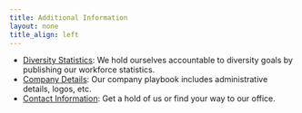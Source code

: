 ```yaml
---
title: Additional Information
layout: none
title_align: left
---
```


<!-- TODO: make content into cards or otherwise more interest -->

* [Diversity Statistics](/content/story/diversity): We hold ourselves accountable to diversity goals by publishing our workforce statistics.
* [Company Details](https://github.com/pluribusdigital/playbook/blob/main/branding/assets.md): Our company playbook includes administrative details, logos, etc.
* [Contact Information](/contact): Get a hold of us or find your way to our office.
